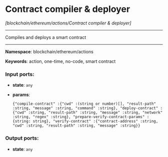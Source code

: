 # Contract compiler & deployer

_[blockchain/ethereum/actions/Contract compiler & deployer]_

---

Compiles and deploys a smart contract

---

__Namespace__: blockchain/ethereum/actions

__Keywords__: action, one-time, no-code, smart contract

### Input ports:

* __state__: ` any `


* __params__: 
    ```
    {"compile-contract" :{"cwd" :(string or number)[], "result-path" :string, "message" :string, "command" :string}, "deploy-contract" :{"cwd" :string, "result-path" :string, "message" :string, "network" :string, "regex" :string}, "prepare-verify-contract-params" :{string: string}, "verify-contract" :{"contract-address" :string, "cwd" :string, "result-path" :string, "message" :string}}
    ```

### Output ports:

* __state__: ` any `

